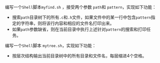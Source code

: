 编写一个`Shell`脚本`myfind.sh` ，接受两个参数 `path`和 `pattern`，实现如下功能：

* 搜索`path`目录树下的所有`.c`和`.h`文件，如果文件中的某一行中包含`pattern`指定的字符串，则将该行内容和相应的文件名打印出来。
* 如果`path`参数缺省，则在当前目录中执行上述针对`pattern`的搜索和打印任务。



编写一个`Shell`脚本 `mytree.sh`，实现如下功能：

* 按层次结构输出当前目录树中的所有目录和文件名，每层缩进4个空格。